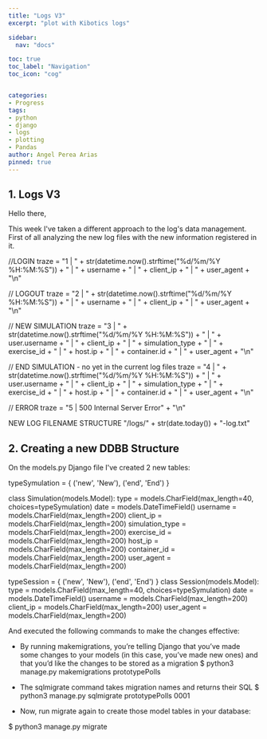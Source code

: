 ```yaml
---
title: "Logs V3"
excerpt: "plot with Kibotics logs"

sidebar:
  nav: "docs"

toc: true
toc_label: "Navigation"
toc_icon: "cog"


categories:
- Progress
tags:
- python
- django
- logs
- plotting
- Pandas
author: Angel Perea Arias
pinned: true
---
```




## 1. Logs V3

Hello there,

This week I've taken a different approach to the log's data management. First of all analyzing the new log files with the new information registered in it.

//LOGIN
traze = "1 | " + str(datetime.now().strftime("%d/%m/%Y %H:%M:%S")) + " | " + username + " | " + client_ip + " | " + user_agent + "\n"

// LOGOUT
traze = "2 | " + str(datetime.now().strftime("%d/%m/%Y %H:%M:%S")) + " | " + username + " | " + client_ip + " | " + user_agent + "\n"

// NEW SIMULATION
traze = "3 | " + str(datetime.now().strftime("%d/%m/%Y %H:%M:%S")) + " | " + user.username + " | " + client_ip + " | " + simulation_type + " | " + exercise_id + " | " + host.ip + " | " + container.id + " | " + user_agent + "\n"

// END SIMULATION - no yet in the current log files
traze = "4 | " + str(datetime.now().strftime("%d/%m/%Y %H:%M:%S")) + " | " + user.username + " | " + client_ip + " | " + simulation_type + " | " + exercise_id + " | " + host.ip + " | " + container.id + " | " + user_agent + "\n"

// ERROR
traze = "5 | 500 Internal Server Error" + "\n"

NEW LOG FILENAME STRUCTURE
"/logs/" + str(date.today()) + "-log.txt"

## 2. Creating a new DDBB Structure
On the models.py Django file I've created 2 new tables:

typeSymulation = {
    ('new', 'New'),
    ('end', 'End')
}

class Simulation(models.Model):
    type = models.CharField(max_length=40, choices=typeSymulation)
    date = models.DateTimeField()
    username = models.CharField(max_length=200)
    client_ip = models.CharField(max_length=200)
    simulation_type = models.CharField(max_length=200)
    exercise_id = models.CharField(max_length=200)
    host_ip = models.CharField(max_length=200)
    container_id = models.CharField(max_length=200)
    user_agent = models.CharField(max_length=200)

typeSession = {
    ('new', 'New'),
    ('end', 'End')
}
class Session(models.Model):
    type = models.CharField(max_length=40, choices=typeSymulation)
    date = models.DateTimeField()
    username = models.CharField(max_length=200)
    client_ip = models.CharField(max_length=200)
    user_agent = models.CharField(max_length=200)

And executed the following commands to make the changes effective:
- By running makemigrations, you’re telling Django that you’ve made some changes to your models (in this case, you’ve made new ones) and that you’d like the changes to be stored as a migration
$ python3 manage.py makemigrations prototypePolls



- The sqlmigrate command takes migration names and returns their SQL
$ python3 manage.py sqlmigrate prototypePolls 0001



- Now, run migrate again to create those model tables in your database:

$ python3 manage.py migrate

